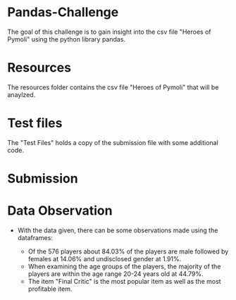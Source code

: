 # Pandas-Challenge
The goal of this challenge is to gain insight into the csv file "Heroes of Pymoli" using the python library pandas.

# Resources
The resources folder contains the csv file "Heroes of Pymoli" that will be anaylzed.

# Test files
The "Test Files" holds a copy of the submission file with some additional code.

# Submission

# Data Observation

* With the data given, there can be some observations made using the dataframes:

    *  Of the 576 players about 84.03% of the players are male followed by females at 14.06% and undisclosed gender at 1.91%.
    * When examining the age groups of the players, the majority of the players are within the age range 20-24 years old at 44.79%.
    * The item "Final Critic" is the most popular item as well as the most profitable item.